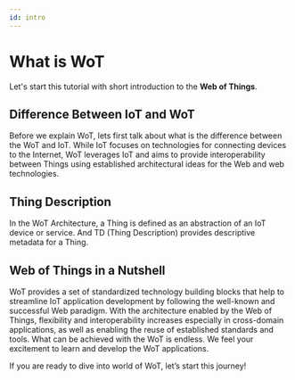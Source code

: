 ```yaml
---
id: intro
---
```


# What is WoT

Let's start this tutorial with short introduction to the **Web of Things**.

## Difference Between IoT and WoT

Before we explain WoT, lets first talk about what is the difference between the WoT and IoT. While IoT focuses on technologies for connecting devices to the Internet, WoT leverages IoT and aims to provide interoperability between Things using established architectural ideas for the Web and web technologies.

## Thing Description

In the WoT Architecture, a Thing is defined as an abstraction of an IoT device or service. And TD (Thing Description) provides descriptive metadata for a Thing.

## Web of Things in a Nutshell

WoT provides a set of standardized technology building blocks that help to streamline IoT application development by following the well-known and successful Web paradigm. With the architecture enabled by the Web of Things, flexibility and interoperability increases especially in cross-domain applications, as well as enabling the reuse of established standards and tools. What can be achieved with the WoT is endless. We feel your excitement to learn and develop the WoT applications.

If you are ready to dive into world of WoT, let’s start this journey!
